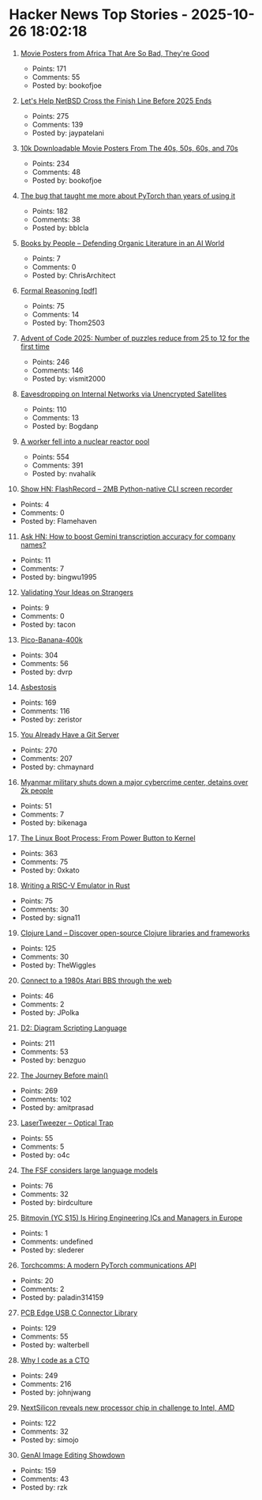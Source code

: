 # Hacker News Top Stories - 2025-10-26 18:02:18

1. [Movie Posters from Africa That Are So Bad, They're Good](https://www.utterlyinteresting.com/post/bizarre-movie-posters-from-africa-that-are-so-bad-they-re-good)
   - Points: 171
   - Comments: 55
   - Posted by: bookofjoe

2. [Let's Help NetBSD Cross the Finish Line Before 2025 Ends](https://mail-index.netbsd.org/netbsd-users/2025/10/26/msg033327.html)
   - Points: 275
   - Comments: 139
   - Posted by: jaypatelani

3. [10k Downloadable Movie Posters From The 40s, 50s, 60s, and 70s](https://hrc.contentdm.oclc.org/digital/collection/p15878coll84/search)
   - Points: 234
   - Comments: 48
   - Posted by: bookofjoe

4. [The bug that taught me more about PyTorch than years of using it](https://elanapearl.github.io/blog/2025/the-bug-that-taught-me-pytorch/)
   - Points: 182
   - Comments: 38
   - Posted by: bblcla

5. [Books by People – Defending Organic Literature in an AI World](https://booksbypeople.org/)
   - Points: 7
   - Comments: 0
   - Posted by: ChrisArchitect

6. [Formal Reasoning [pdf]](https://cs.ru.nl/~freek/courses/fr-2025/public/fr.pdf)
   - Points: 75
   - Comments: 14
   - Posted by: Thom2503

7. [Advent of Code 2025: Number of puzzles reduce from 25 to 12 for the first time](https://adventofcode.com/2025/about#faq_num_days)
   - Points: 246
   - Comments: 146
   - Posted by: vismit2000

8. [Eavesdropping on Internal Networks via Unencrypted Satellites](https://satcom.sysnet.ucsd.edu/)
   - Points: 110
   - Comments: 13
   - Posted by: Bogdanp

9. [A worker fell into a nuclear reactor pool](https://www.nrc.gov/reading-rm/doc-collections/event-status/event/2025/20251022en?brid=vscAjql9kZL1FfGE7TYHVw#en57996:~:text=TRANSPORT%20OF%20CONTAMINATED%20PERSON%20OFFSITE)
   - Points: 554
   - Comments: 391
   - Posted by: nvahalik

10. [Show HN: FlashRecord – 2MB Python-native CLI screen recorder](https://github.com/Flamehaven/FlashRecord)
   - Points: 4
   - Comments: 0
   - Posted by: Flamehaven

11. [Ask HN: How to boost Gemini transcription accuracy for company names?](undefined)
   - Points: 11
   - Comments: 7
   - Posted by: bingwu1995

12. [Validating Your Ideas on Strangers](https://jeremyaboyd.com/post/validating-your-ideas-on-strangers)
   - Points: 9
   - Comments: 0
   - Posted by: tacon

13. [Pico-Banana-400k](https://github.com/apple/pico-banana-400k)
   - Points: 304
   - Comments: 56
   - Posted by: dvrp

14. [Asbestosis](https://diamondgeezer.blogspot.com/2025/10/asbestosis.html)
   - Points: 169
   - Comments: 116
   - Posted by: zeristor

15. [You Already Have a Git Server](https://maurycyz.com/misc/easy_git/)
   - Points: 270
   - Comments: 207
   - Posted by: chmaynard

16. [Myanmar military shuts down a major cybercrime center, detains over 2k people](https://apnews.com/article/scam-centers-cybercrime-myanmar-a2c9fda85187121e51bd0efdf29c81da)
   - Points: 51
   - Comments: 7
   - Posted by: bikenaga

17. [The Linux Boot Process: From Power Button to Kernel](https://www.0xkato.xyz/linux-boot/)
   - Points: 363
   - Comments: 75
   - Posted by: 0xkato

18. [Writing a RISC-V Emulator in Rust](https://book.rvemu.app/)
   - Points: 75
   - Comments: 30
   - Posted by: signa11

19. [Clojure Land – Discover open-source Clojure libraries and frameworks](https://clojure.land/)
   - Points: 125
   - Comments: 30
   - Posted by: TheWiggles

20. [Connect to a 1980s Atari BBS through the web](https://www.southernamis.com/ataribbsconnect)
   - Points: 46
   - Comments: 2
   - Posted by: JPolka

21. [D2: Diagram Scripting Language](https://d2lang.com/tour/intro/)
   - Points: 211
   - Comments: 53
   - Posted by: benzguo

22. [The Journey Before main()](https://amit.prasad.me/blog/before-main)
   - Points: 269
   - Comments: 102
   - Posted by: amitprasad

23. [LaserTweezer – Optical Trap](https://www.gaudi.ch/GaudiLabs/?page_id=578)
   - Points: 55
   - Comments: 5
   - Posted by: o4c

24. [The FSF considers large language models](https://lwn.net/Articles/1040888/)
   - Points: 76
   - Comments: 32
   - Posted by: birdculture

25. [Bitmovin (YC S15) Is Hiring Engineering ICs and Managers in Europe](https://bitmovin.com/careers)
   - Points: 1
   - Comments: undefined
   - Posted by: slederer

26. [Torchcomms: A modern PyTorch communications API](https://pytorch.org/blog/torchcomms/)
   - Points: 20
   - Comments: 2
   - Posted by: paladin314159

27. [PCB Edge USB C Connector Library](https://github.com/AnasMalas/pcb-edge-usb-c)
   - Points: 129
   - Comments: 55
   - Posted by: walterbell

28. [Why I code as a CTO](https://www.assembled.com/blog/why-i-code-as-a-cto)
   - Points: 249
   - Comments: 216
   - Posted by: johnjwang

29. [NextSilicon reveals new processor chip in challenge to Intel, AMD](https://www.reuters.com/business/nextsilicon-reveals-new-processor-chip-challenge-intel-amd-2025-10-22/)
   - Points: 122
   - Comments: 32
   - Posted by: simojo

30. [GenAI Image Editing Showdown](https://genai-showdown.specr.net/)
   - Points: 159
   - Comments: 43
   - Posted by: rzk

